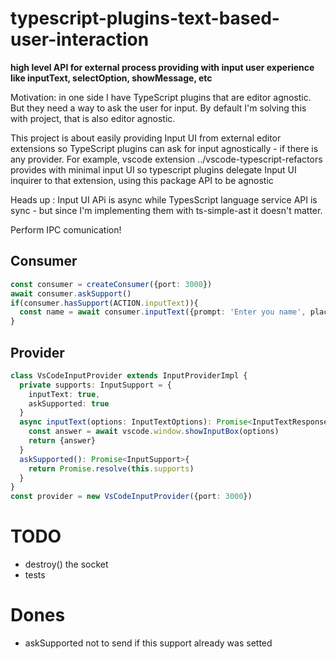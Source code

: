 # typescript-plugins-text-based-user-interaction

**high level API for external process providing with input user experience like inputText, selectOption, showMessage, etc**

Motivation: in one side I have  TypeScript plugins that are editor agnostic. But they need a way to ask the user for input. By default I'm solving this with project, that is also editor agnostic. 

This project is about easily providing Input UI from external editor extensions so TypeScript plugins can ask for input agnostically - if there is any provider. For example, vscode extension ../vscode-typescript-refactors provides with minimal input UI so typescript plugins delegate Input UI inquirer to that extension, using this package API to be agnostic

Heads up : Input UI APi is async while TypesScript language service API is sync - but since I'm implementing them with ts-simple-ast it doesn't matter.

Perform IPC comunication!

## Consumer

```ts
const consumer = createConsumer({port: 3000})
await consumer.askSupport()
if(consumer.hasSupport(ACTION.inputText)){
  const name = await consumer.inputText({prompt: 'Enter you name', placeHolder: 'John Doe'})
}
```

## Provider

```ts
class VsCodeInputProvider extends InputProviderImpl {
  private supports: InputSupport = { 
    inputText: true,
    askSupported: true
  }
  async inputText(options: InputTextOptions): Promise<InputTextResponse>{
    const answer = await vscode.window.showInputBox(options)
    return {answer}
  }
  askSupported(): Promise<InputSupport>{
    return Promise.resolve(this.supports)
  }
}
const provider = new VsCodeInputProvider({port: 3000})
```


# TODO

 * destroy() the socket
 * tests


# Dones

 * askSupported not to send if this support already was setted